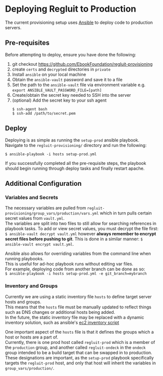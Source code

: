 # Deploying Regluit to Production

The current provisioning setup uses [Ansible](https://www.ansible.com/resources/get-started) to deploy code to production servers.

## Pre-requisites 
Before attempting to deploy, ensure you have done the following:
1. git checkout https://github.com/EbookFoundation/regluit-provisioning
1. create `certs` and `decrypted` directories in `private`
1. Install `ansible` on your local machine
1. Obtain the `ansible-vault` password and save it to a file
1. Set the path to the `ansible-vault` file via environment variable e.g. `export ANSIBLE_VAULT_PASSWORD_FILE=[path]`
1. Create/obtain the secret key needed to SSH into the server
1. (optional) Add the secret key to your ssh agent 
    ```
    $ ssh-agent bash
    $ ssh-add /path/to/secret.pem
    ``` 


## Deploy
Deploying is as simple as running the `setup-prod` ansible playbook.  
Navigate to the `regluit-provisioning/` directory and run the following:  
```
$ ansible-playbook -i hosts setup-prod.yml
```   
If you successfully completed all the pre-requisite steps, the playbook should begin running through deploy tasks and finally restart apache.


## Additional Configuration

### Variables and Secrets
The necessary variables are pulled from `regluit-provisioning/group_vars/production/vars.yml` which in turn pulls certain secret values from `vault.yml`.  
The variables are split into two files to still allow for searching references in playbook tasks.
To add or view secret values, you must decrypt the file first: `$ ansible-vault decrypt vault.yml` however **always remember to encrypt secret files before pushing to git**.   This is done in a similar manner: `$ ansible-vault encrypt vault.yml`.   

Ansible also allows for overriding variables from the command line when running playbooks.  
This is useful for ad-hoc playbook runs without editing var files.   
For example, deploying code from another branch can be done as so:  
`$ ansible-playbook -i hosts setup-prod.yml -e git_branch=mybranch`  

### Inventory and Groups
Currently we are using a static inventory file `hosts` to define target server hosts and groups.  
This means that the `hosts` file must be manually updated to reflect things such as DNS changes or additional hosts being added.  
In the future, the static inventory file may be replaced with a dynamic inventory solution, such as ansible's [ec2 inventory script](http://docs.ansible.com/ansible/latest/user_guide/intro_dynamic_inventory.html#example-aws-ec2-external-inventory-script)  

One important aspect of the `hosts` file is that it defines the groups which a host or hosts are a part of.   
Currently, there is  one prod host called `regluit-prod` which is a member of the `production` group, and another called `regluit-ondeck` in the `ondeck` group intended to be a build target that can be swapped in to production.
These designations are important, as the `setup-prod` playbook specifically targets the `regluit-prod` host, and only that host will inherit the variables in `group_vars/production/`.   
